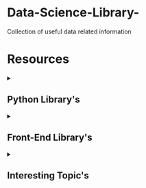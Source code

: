 # Data-Science-Library-
Collection of useful data related information

# Resources

<details><summary><h2>Python Library's</h2></summary>

1. [RPA Python](https://github.com/tebelorg/RPA-Python) - Use for simple tasks to automate with RPA
2. [Cookie Cutter Template](https://github.com/boromir674/cookiecutter-python-package) - Git project templates to use
3. [Jinja Template](https://jinja.palletsprojects.com/en/3.0.x/api/) - 
4. [Testing with Tox](https://christophergs.com/python/2020/04/12/python-tox-why-use-it-and-tutorial/) - Testing for large projects
5. [Logging with IceCream](https://towardsdatascience.com/introducing-icecream-never-use-print-to-debug-your-python-code-again-d8f2e5719f8a) - Use over print statements when debugging
6. [Multiprocessing with python](https://www.geeksforgeeks.org/multiprocessing-python-set-1/) - Use to speed up long running scripts
7. [Polars, faster pandas](https://pola-rs.github.io/polars-book/user-guide/)
8. [Pyside](https://wiki.freecad.org/PySide_Intermediate_Examples) - Build Desktop Apps with python. [Examples](https://www.pythonguis.com/pyside2-tutorial/)
9. [Pandas-ai](https://github.com/gventuri/pandas-ai) - Pandas combined with Open AI
 
</details>


<details><summary><h2>Front-End Library's</h2></summary>

1. [HTML Boilerplate](https://github.com/h5bp/html5-boilerplate) - Front-end template for building fast, robust, and adaptable web apps
2. [Design resources for developers](https://github.com/bradtraversy/design-resources-for-developers) - Curated list of sesign and UI respirces from stock photos, web templates, css framework and more
3. [Hover](https://github.com/IanLunn/Hover) - A collection of css3-powered hover effects
 </details>


<details><summary><h2>Interesting Topic's</h2></summary>
 
1. [Sentiment Analysis](https://www.cs.uic.edu/~liub/FBS/sentiment-analysis.html)
2. [Operating Systems](https://www.cs.uic.edu/~jbell/CourseNotes/OperatingSystems/index.html) 
 
  </details>
